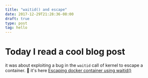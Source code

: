 ```yaml
---
title: "waitid() and escape"
date: 2017-12-29T21:28:36-08:00
draft: true
type: post
tag: hello
---
```


# Today I read a cool blog post
it was about exploiting a bug in the `waitid` call of kernel
to escape a container. :eyes:
it's here [Escaping docker container using
waitid()](https://www.twistlock.com/2017/12/27/escaping-docker-container-using-waitid-cve-2017-5123/)
